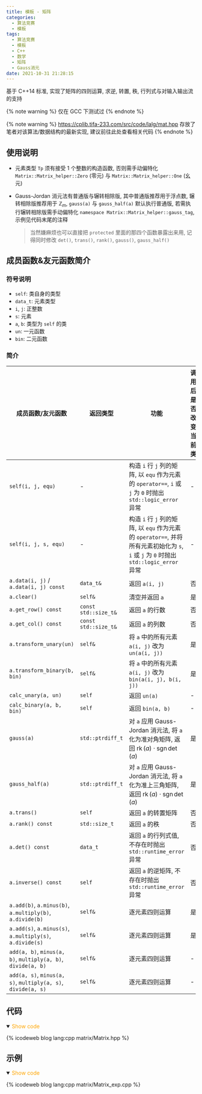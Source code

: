 ```yaml
---
title: 模板 - 矩阵
categories:
  - 算法竞赛
  - 模板
tags:
  - 算法竞赛
  - 模板
  - C++
  - 数学
  - 矩阵
  - Gauss消元
date: 2021-10-31 21:28:15
---
```


基于 C++14 标准, 实现了矩阵的四则运算, 求逆, 转置, 秩, 行列式与对输入输出流的支持

{% note warning %}
仅在 GCC 下测试过
{% endnote %}

{% note warning %}
<https://cplib.tifa-233.com/src/code/lalg/mat.hpp> 存放了笔者对该算法/数据结构的最新实现, 建议前往此处查看相关代码
{% endnote %}

<!-- more -->

## 使用说明

- 元素类型 `Tp` 须有接受 1 个整数的构造函数, 否则需手动偏特化 `Matrix::Matrix_helper::Zero` (零元) 与 `Matrix::Matrix_helper::One` (幺元)
- Gauss-Jordan 消元法有普通版与辗转相除版, 其中普通版推荐用于浮点数, 辗转相除版推荐用于 $\mathbb{Z}_m$, `gauss(a)` 与 `gauss_half(a)` 默认执行普通版, 若需执行辗转相除版需手动偏特化 `namespace Matrix::Matrix_helper::gauss_tag`, 示例见代码末尾的注释

  > 当然嫌麻烦也可以直接把 `protected` 里面的那四个函数暴露出来用, 记得同时修改 `det()`, `trans()`, `rank()`, `gauss()`, `gauss_half()`

## 成员函数&友元函数简介

### 符号说明

- `self`: 类自身的类型
- `data_t`: 元素类型
- `i`, `j`: 正整数
- `s`: 元素
- `a`, `b`: 类型为 `self` 的类
- `un`: 一元函数
- `bin`: 二元函数

### 简介

| 成员函数/友元函数                                            | 返回类型             | 功能                                                                                                                                   | 调用后是否改变当前类 |
| ------------------------------------------------------------ | -------------------- | -------------------------------------------------------------------------------------------------------------------------------------- | -------------------- |
| `self(i, j, equ)`                                            | -                    | 构造 `i` 行 `j` 列的矩阵, 以 `equ` 作为元素的 `operator==`, `i` 或 `j` 为 `0` 时抛出 `std::logic_error` 异常                           | -                    |
| `self(i, j, s, equ)`                                         | -                    | 构造 `i` 行 `j` 列的矩阵, 以 `equ` 作为元素的 `operator==`, 并将所有元素初始化为 `s`, `i` 或 `j` 为 `0` 时抛出 `std::logic_error` 异常 | -                    |
| `a.data(i, j)` / `a.data(i, j) const`                        | `data_t&`            | 返回 `a(i, j)`                                                                                                                         | 否                   |
| `a.clear()`                                                  | `self&`              | 清空并返回 `a`                                                                                                                         | 是                   |
| `a.get_row() const`                                          | `const std::size_t&` | 返回 `a` 的行数                                                                                                                        | 否                   |
| `a.get_col() const`                                          | `const std::size_t&` | 返回 `a` 的列数                                                                                                                        | 否                   |
| `a.transform_unary(un)`                                      | `self&`              | 将 `a` 中的所有元素 `a(i, j)` 改为 `un(a(i, j))`                                                                                       | 是                   |
| `a.transform_binary(b, bin)`                                 | `self&`              | 将 `a` 中的所有元素 `a(i, j)` 改为 `bin(a(i, j), b(i, j))`                                                                             | 是                   |
| `calc_unary(a, un)`                                          | `self`               | 返回 `un(a)`                                                                                                                           | -                    |
| `calc_binary(a, b, bin)`                                     | `self`               | 返回 `bin(a, b)`                                                                                                                       | -                    |
| `gauss(a)`                                                   | `std::ptrdiff_t`     | 对 `a` 应用 Gauss-Jordan 消元法, 将 `a` 化为准对角矩阵, 返回 $\operatorname{rk}(a)\cdot\operatorname{sgn}\det(a)$                      | 是                   |
| `gauss_half(a)`                                              | `std::ptrdiff_t`     | 对 `a` 应用 Gauss-Jordan 消元法, 将 `a` 化为准上三角矩阵, 返回 $\operatorname{rk}(a)\cdot\operatorname{sgn}\det(a)$                    | 是                   |
| `a.trans()`                                                  | `self`               | 返回 `a` 的转置矩阵                                                                                                                    | 否                   |
| `a.rank() const`                                             | `std::size_t`        | 返回 `a` 的秩                                                                                                                          | 否                   |
| `a.det() const`                                              | `data_t`             | 返回 `a` 的行列式值, 不存在时抛出 `std::runtime_error` 异常                                                                            | 否                   |
| `a.inverse() const`                                          | `self`               | 返回 `a` 的逆矩阵, 不存在时抛出 `std::runtime_error` 异常                                                                              | 否                   |
| `a.add(b)`, `a.minus(b)`, `a.multiply(b)`, `a.divide(b)`     | `self&`              | 逐元素四则运算                                                                                                                         | 是                   |
| `a.add(s)`, `a.minus(s)`, `a.multiply(s)`, `a.divide(s)`     | `self&`              | 逐元素四则运算                                                                                                                         | 是                   |
| `add(a, b)`, `minus(a, b)`, `multiply(a, b)`, `divide(a, b)` | `self&`              | 逐元素四则运算                                                                                                                         | -                    |
| `add(a, s)`, `minus(a, s)`, `multiply(a, s)`, `divide(a, s)` | `self&`              | 逐元素四则运算                                                                                                                         | -                    |

## 代码

<details open>
<summary><font color='orange'>Show code</font></summary>

{% icodeweb blog lang:cpp matrix/Matrix.hpp %}

</details>

## 示例

<details open>
<summary><font color='orange'>Show code</font></summary>

{% icodeweb blog lang:cpp matrix/Matrix_exp.cpp %}

</details>
